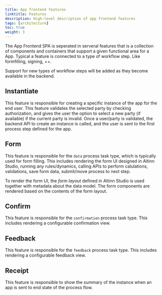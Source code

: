 ```yaml
---
title: App frontend features
linktitle: Features
description: High-level description of app frontend features
tags: [architecture]
toc: true
weight: 3
---
```


The App Frontend SPA is seperated in serveral features that is a collection of components and containers that support a given
functional area for a App. Typical a feature is connected to a type of workflow step. Like formfilling, signing, ++.

Support for new types of workflow steps will be added as they become available in the backend.

## Instantiate
This feature is responsible for creating a specific instance of the app for the end user. This feature validates the selected
party by checking authorization, and gives the user the option to select a new party (if available) if the current party is invalid.
Once a user/party is validated, the backend API to create an instance is called, and the user is sent to the first process step defined for the app. 

## Form
This feature is responsible for the `data` process task type, which is typically used for form filling. 
This includes rendering the form UI designed in Altinn Studio,
running any rules/dynamics, calling APIs to perform calulations, validations, save form data, submit/move process to next step.

To render the form UI, the _form layout_ defined in Altinn Studio is used together with metadata about the data model.
The form components are rendered based on the contents of the form layout.

## Confirm
This feature is responsible for the `confirmation` process task type. This includes rendering a configurable confirmation view.

## Feedback
This feature is responsible for the `feedback` process task type. This includes rendering a configurable feedback view.

## Receipt
This feature is responsible to show the summary of the instance when an app is sent to end state of the process flow.